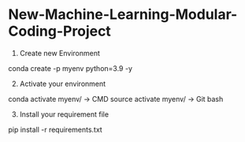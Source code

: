 # New-Machine-Learning-Modular-Coding-Project

1. Create new Environment

conda create -p myenv 
python=3.9 -y

2. Activate your environment

conda activate myenv/ -> CMD
source activate myenv/ -> Git bash

3. Install your requirement file

pip install -r requirements.txt